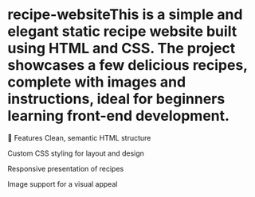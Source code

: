 # recipe-websiteThis is a simple and elegant static recipe website built using HTML and CSS. The project showcases a few delicious recipes, complete with images and instructions, ideal for beginners learning front-end development.

📁 Features
Clean, semantic HTML structure

Custom CSS styling for layout and design

Responsive presentation of recipes

Image support for a visual appeal
